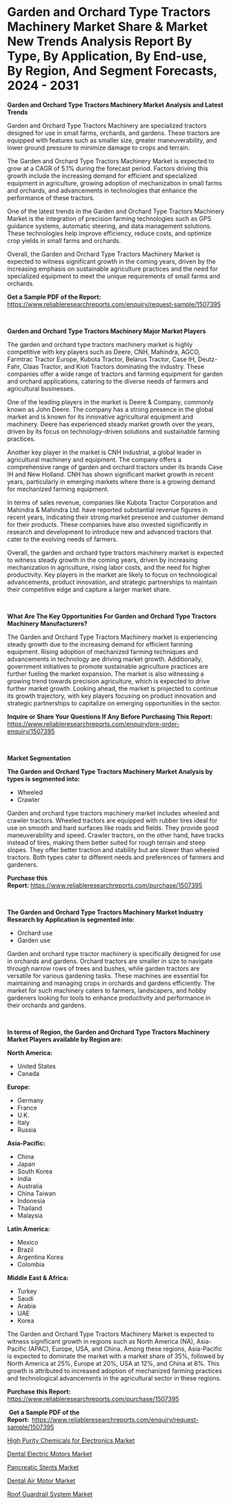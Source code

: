 <p><h1>Garden and Orchard Type Tractors Machinery Market Share & Market New Trends Analysis Report By Type, By Application, By End-use, By Region, And Segment Forecasts, 2024 - 2031</h1></p><p><strong>Garden and Orchard Type Tractors Machinery Market Analysis and Latest Trends</strong></p>
<p><p>Garden and Orchard Type Tractors Machinery are specialized tractors designed for use in small farms, orchards, and gardens. These tractors are equipped with features such as smaller size, greater maneuverability, and lower ground pressure to minimize damage to crops and terrain.</p><p>The Garden and Orchard Type Tractors Machinery Market is expected to grow at a CAGR of 5.1% during the forecast period. Factors driving this growth include the increasing demand for efficient and specialized equipment in agriculture, growing adoption of mechanization in small farms and orchards, and advancements in technologies that enhance the performance of these tractors.</p><p>One of the latest trends in the Garden and Orchard Type Tractors Machinery Market is the integration of precision farming technologies such as GPS guidance systems, automatic steering, and data management solutions. These technologies help improve efficiency, reduce costs, and optimize crop yields in small farms and orchards.</p><p>Overall, the Garden and Orchard Type Tractors Machinery Market is expected to witness significant growth in the coming years, driven by the increasing emphasis on sustainable agriculture practices and the need for specialized equipment to meet the unique requirements of small farms and orchards.</p></p>
<p><strong>Get a Sample PDF of the Report:&nbsp;</strong> <a href="https://www.reliableresearchreports.com/enquiry/request-sample/1507395">https://www.reliableresearchreports.com/enquiry/request-sample/1507395</a></p>
<p>&nbsp;</p>
<p><strong>Garden and Orchard Type Tractors Machinery Major Market Players</strong></p>
<p><p>The garden and orchard type tractors machinery market is highly competitive with key players such as Deere, CNH, Mahindra, AGCO, Farmtrac Tractor Europe, Kubota Tractor, Belarus Tractor, Case IH, Deutz-Fahr, Claas Tractor, and Kioti Tractors dominating the industry. These companies offer a wide range of tractors and farming equipment for garden and orchard applications, catering to the diverse needs of farmers and agricultural businesses.</p><p>One of the leading players in the market is Deere & Company, commonly known as John Deere. The company has a strong presence in the global market and is known for its innovative agricultural equipment and machinery. Deere has experienced steady market growth over the years, driven by its focus on technology-driven solutions and sustainable farming practices.</p><p>Another key player in the market is CNH Industrial, a global leader in agricultural machinery and equipment. The company offers a comprehensive range of garden and orchard tractors under its brands Case IH and New Holland. CNH has shown significant market growth in recent years, particularly in emerging markets where there is a growing demand for mechanized farming equipment.</p><p>In terms of sales revenue, companies like Kubota Tractor Corporation and Mahindra & Mahindra Ltd. have reported substantial revenue figures in recent years, indicating their strong market presence and customer demand for their products. These companies have also invested significantly in research and development to introduce new and advanced tractors that cater to the evolving needs of farmers.</p><p>Overall, the garden and orchard type tractors machinery market is expected to witness steady growth in the coming years, driven by increasing mechanization in agriculture, rising labor costs, and the need for higher productivity. Key players in the market are likely to focus on technological advancements, product innovation, and strategic partnerships to maintain their competitive edge and capture a larger market share.</p></p>
<p>&nbsp;</p>
<p><strong>What Are The Key Opportunities For Garden and Orchard Type Tractors Machinery Manufacturers?</strong></p>
<p><p>The Garden and Orchard Type Tractors Machinery market is experiencing steady growth due to the increasing demand for efficient farming equipment. Rising adoption of mechanized farming techniques and advancements in technology are driving market growth. Additionally, government initiatives to promote sustainable agriculture practices are further fueling the market expansion. The market is also witnessing a growing trend towards precision agriculture, which is expected to drive further market growth. Looking ahead, the market is projected to continue its growth trajectory, with key players focusing on product innovation and strategic partnerships to capitalize on emerging opportunities in the sector.</p></p>
<p><strong>Inquire or Share Your Questions If Any Before Purchasing This Report:</strong> <a href="https://www.reliableresearchreports.com/enquiry/pre-order-enquiry/1507395">https://www.reliableresearchreports.com/enquiry/pre-order-enquiry/1507395</a></p>
<p>&nbsp;</p>
<p><strong>Market Segmentation</strong></p>
<p><strong>The Garden and Orchard Type Tractors Machinery Market Analysis by types is segmented into:</strong></p>
<p><ul><li>Wheeled</li><li>Crawler</li></ul></p>
<p><p>Garden and orchard type tractors machinery market includes wheeled and crawler tractors. Wheeled tractors are equipped with rubber tires ideal for use on smooth and hard surfaces like roads and fields. They provide good maneuverability and speed. Crawler tractors, on the other hand, have tracks instead of tires, making them better suited for rough terrain and steep slopes. They offer better traction and stability but are slower than wheeled tractors. Both types cater to different needs and preferences of farmers and gardeners.</p></p>
<p><strong>Purchase this Report:&nbsp;</strong><a href="https://www.reliableresearchreports.com/purchase/1507395">https://www.reliableresearchreports.com/purchase/1507395</a></p>
<p>&nbsp;</p>
<p><strong>The Garden and Orchard Type Tractors Machinery Market Industry Research by Application is segmented into:</strong></p>
<p><ul><li>Orchard use</li><li>Garden use</li></ul></p>
<p><p>Garden and orchard type tractor machinery is specifically designed for use in orchards and gardens. Orchard tractors are smaller in size to navigate through narrow rows of trees and bushes, while garden tractors are versatile for various gardening tasks. These machines are essential for maintaining and managing crops in orchards and gardens efficiently. The market for such machinery caters to farmers, landscapers, and hobby gardeners looking for tools to enhance productivity and performance in their orchards and gardens.</p></p>
<p>&nbsp;</p>
<p><strong>In terms of Region, the Garden and Orchard Type Tractors Machinery Market Players available by Region are:</strong></p>
<p>
    <p> <strong> North America: </strong>
        <ul>
            <li>United States</li>
            <li>Canada</li>
        </ul>
        </p> 
    <p> <strong> Europe: </strong>
        <ul>
            <li>Germany</li>
            <li>France</li>
            <li>U.K.</li>
            <li>Italy</li>
            <li>Russia</li>
        </ul>
        </p> 
    <p> <strong> Asia-Pacific: </strong>
        <ul>
            <li>China</li>
            <li>Japan</li>
            <li>South Korea</li>
            <li>India</li>
            <li>Australia</li>
            <li>China Taiwan</li>
            <li>Indonesia</li>
            <li>Thailand</li>
            <li>Malaysia</li>
        </ul>
        </p> 
    <p> <strong> Latin America: </strong>
        <ul>
            <li>Mexico</li>
            <li>Brazil</li>
            <li>Argentina Korea</li>
            <li>Colombia</li>
        </ul>
        </p> 
    <p> <strong> Middle East & Africa: </strong>
        <ul>
            <li>Turkey</li>
            <li>Saudi</li>
            <li>Arabia</li>
            <li>UAE</li>
            <li>Korea</li>
        </ul>
    </p>
    </p>
<p><p>The Garden and Orchard Type Tractors Machinery Market is expected to witness significant growth in regions such as North America (NA), Asia-Pacific (APAC), Europe, USA, and China. Among these regions, Asia-Pacific is expected to dominate the market with a market share of 35%, followed by North America at 25%, Europe at 20%, USA at 12%, and China at 8%. This growth is attributed to increased adoption of mechanized farming practices and technological advancements in the agricultural sector in these regions.</p></p>
<p><strong>Purchase this Report: </strong><a href="https://www.reliableresearchreports.com/purchase/1507395">https://www.reliableresearchreports.com/purchase/1507395</a></p>
<p>&nbsp;<strong>Get a Sample PDF of the Report:&nbsp;&nbsp;</strong><a href="https://www.reliableresearchreports.com/enquiry/request-sample/1507395">https://www.reliableresearchreports.com/enquiry/request-sample/1507395</a></p>
<p><strong></strong></p>
<p><p><a href="https://issuu.com/reportprime-2/docs/high-purity-chemicals-for-electronics-market-size-">High Purity Chemicals for Electronics Market</a></p><p><a href="https://medium.com/@isidrowolff1966/analyzing-dental-electric-motors-market-global-industry-perspective-and-forecast-2024-to-2031-c4eec6109e7f">Dental Electric Motors Market</a></p><p><a href="https://medium.com/@sharonmurphy49/pancreatic-stents-nbsp-market-focuses-on-market-share-size-and-projected-forecast-till-2031-4402494bc7b8">Pancreatic Stents Market</a></p><p><a href="https://medium.com/@isidrowolff1966/dental-air-motor-market-share-evolution-and-market-growth-trends-2024-2031-d166923e089e">Dental Air Motor Market</a></p><p><a href="https://issuu.com/reportprime-2/docs/roof-guardrail-system-market-size-2030.pptx">Roof Guardrail System Market</a></p></p>